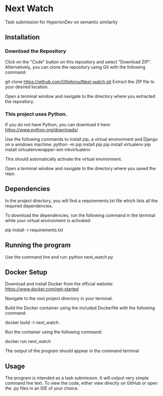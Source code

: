 # Next Watch
 Task submission for HyperionDev on semantic similarity 



## Installation

### Download the Repository
Click on the "Code" button on this repository and select "Download ZIP". Alternatively, you can clone the repository using Git with the following command:

git clone https://github.com/Olliebrou/Next-watch.git
Extract the ZIP file to your desired location.

Open a terminal window and navigate to the directory where you extracted the repository.

### This project uses Python.
If you do not have Python, you can download it here: https://www.python.org/downloads/

Use the following commands to install pip, a virtual environment and Django on a windows machine:
python -m pip install pip
pip install virtualenv
pip install virtualenvwrapper-win
mkvirtualenv <choose a name for your virtual environment>

This should automatically activate the virtual environment.

Open a terminal window and navigate to the directory where you saved the repo.


## Dependencies
In the project directory, you will find a requirements.txt file which lists all the required dependencies.

To download the dependencies, run the following command in the terminal while your virtual environment is activated:

pip install -r requirements.txt


## Running the program
Use the command line and run: python next_watch.py 

## Docker Setup
Download and install Docker from the official website: https://www.docker.com/get-started

Navigate to the root project directory in your terminal.

Build the Docker container using the included Dockerfile with the following command:

docker build -t next_watch .

Run the container using the following command:

docker run next_watch

The output of the program should appear in the command terminal

## Usage
The program is intended as a task submission. It will output very simple command line text. To view the code, either view directly on GitHub or open the .py files in an IDE of your choice.


